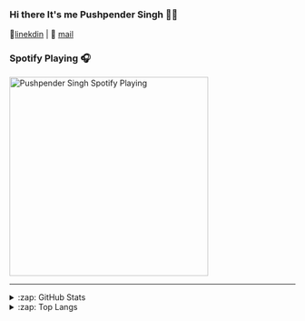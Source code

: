 ### Hi there It's me Pushpender Singh 👋👋

👔[linekdin](https://www.linkedin.com/in/pushpender-singh-240061202/) | 📧 [mail](mailto:pushpendersingh694@gmail.com)

### Spotify Playing 🎧

[<img src="https://now-playing-codestackr.vercel.app/api/spotify-playing" alt="Pushpender Singh Spotify Playing" width="350" />](https://open.spotify.com/user/soa7xlupbsktog3ztrm3l68r8)

---

<details>
  <summary>:zap: GitHub Stats</summary>
  <img align="left" alt="Pushpender Singh GitHub Stats" src="https://github-readme-stats.pushpender-singh-ap.vercel.app/api?username=pushpender-singh-ap&show_icons=true&hide_border=true&count_private=true&theme=tokyonight" />
</details>

<details>
  <summary>:zap: Top Langs</summary>
  <img alt="Pushpender Singh Top Langs" src="https://github-readme-stats.vercel.app/api/top-langs/?username=pushpender-singh-ap&layout=compact&count_private=true" />
</details>

